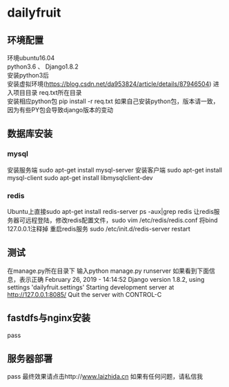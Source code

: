# dailyfruit
环境配置
-----
环境ubuntu16.04 <br>
python3.6 、 Django1.8.2<br>
安装python3后<br>
安装虚拟环境(https://blog.csdn.net/da953824/article/details/87946504)
进入项目目录  req.txt所在目录<br>
安装相应python包
pip install -r req.txt
如果自己安装python包，版本请一致，因为有些PY包会导致django版本的变动
## 数据库安装
### mysql
安装服务端
sudo apt-get install mysql-server
安装客户端
sudo apt-get install mysql-client
sudo apt-get install libmysqlclient-dev
### redis
Ubuntu上直接sudo apt-get install redis-server
ps -aux|grep redis
让redis服务器可远程登陆，修改redis配置文件，sudo vim /etc/redis/redis.conf
将bind 127.0.0.1注释掉
重启redis服务
sudo /etc/init.d/redis-server restart
## 测试
在manage.py所在目录下
输入python manage.py runserver 
如果看到下面信息，表示正确
February 26, 2019 - 14:14:52
Django version 1.8.2, using settings 'dailyfruit.settings'
Starting development server at http://127.0.0.1:8085/
Quit the server with CONTROL-C
## fastdfs与nginx安装
pass
## 服务器部署
pass
最终效果请点击http://www.laizhida.cn
如果有任何问题，请私信我
